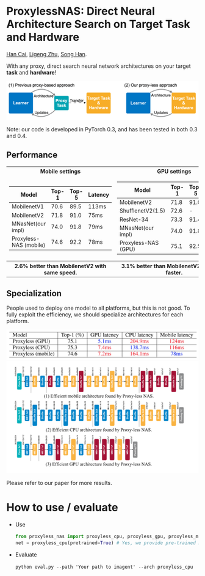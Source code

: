 # ProxylessNAS: Direct Neural Architecture Search on Target Task and Hardware 
[Han Cai](http://han-cai.github.io), [Ligeng Zhu](http://lzhu.me), [Song Han](http://songhan.mit.edu). 

With any proxy, direct search neural network architectures on your target **task** and **hardware**! 

![](figures/proxyless_nas.png)

Note: our code is developed in PyTorch 0.3, and has been tested in both 0.3 and 0.4.

## Performance
<table>
<tr><th> Mobile settings </th><th> GPU settings </th></tr>
<tr><td> 

| Model                | Top-1    | Top-5    | Latency | 
|----------------------|----------|----------|---------|
| MobilenetV1          | 70.6     | 89.5     | 113ms   | 
| MobilenetV2          | 71.8     | 91.0     | 75ms    |
| MNasNet(our impl) | 74.0 | 91.8 | 79ms
| Proxyless-NAS (mobile) | 74.6   | 92.2     | 78ms    |

</td><td>

| Model                | Top-1    | Top-5    | Latency | 
|----------------------|----------|----------|---------| 
| MobilenetV2          | 71.8     | 91.0     | 6.1ms    |
| ShufflenetV2(1.5)    | 72.6     | -        | 7.3ms    |
| ResNet-34       | 73.3     | 91.4      | 8.0ms    |
| MNasNet(our impl) | 74.0 | 91.8 | 6.1s
| Proxyless-NAS (GPU) | 75.1   | 92.5     | 5.1ms    |

</td><td>
<tr>
    <th> 2.6% better than MobilenetV2 with same speed. </th>
    <th> 3.1% better than MobilenetV2 with 20% faster. </th>
</tr>

</td></tr> </table>

## Specialization

People used to deploy one model to all platforms, but this is not good. To fully exploit the efficiency, we should specialize architectures for each platform.

![](figures/specialization.jpg)
![](figures/specialized_archs.png)

Please refer to our paper for more results.
 
# How to use / evaluate 
* Use
    ```python
    from proxyless_nas import proxyless_cpu, proxyless_gpu, proxyless_mobile
    net = proxyless_cpu(pretrained=True) # Yes, we provide pre-trained models!
    ```
* Evaluate

    `python eval.py --path 'Your path to imagent' --arch proxyless_cpu`
